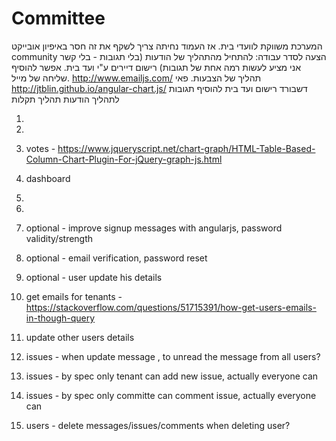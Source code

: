 # Committee
המערכת משווקת לוועדי בית. אז העמוד נחיתה צריך לשקף את זה
חסר באיפיון אובייקט community
הצעה לסדר עבודה:
להתחיל מהתהליך של הודעות (בלי תגובות - בלי קשר אני מציע לעשות רמה אחת של תגובות)
רישום דיירים ע"י ועד בית. אפשר להוסיף שליחה של מייל. http://www.emailjs.com/
תהליך של הצבעות. פאי http://jtblin.github.io/angular-chart.js/
דשבורד
רישום ועד בית
להוסיף תגובות לתהליך הודעות
תהליך תקלות



1. 
2. 
3. votes - https://www.jqueryscript.net/chart-graph/HTML-Table-Based-Column-Chart-Plugin-For-jQuery-graph-js.html
4. dashboard
5. 
6. 
7. optional - improve signup messages with angularjs, password validity/strength
8. optional - email verification, password reset
9. optional - user update his details
10. get emails for tenants - https://stackoverflow.com/questions/51715391/how-get-users-emails-in-though-query
11. update other users details


2. issues - when update message , to unread the message from all users?
3. issues - by spec only tenant can add new issue, actually everyone can
4. issues - by spec only committe can comment issue, actually everyone can
6. users - delete messages/issues/comments when deleting user?

